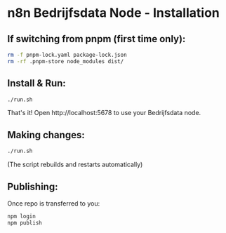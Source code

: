 # n8n Bedrijfsdata Node - Installation

## If switching from pnpm (first time only):
```bash
rm -f pnpm-lock.yaml package-lock.json
rm -rf .pnpm-store node_modules dist/
```

## Install & Run:
```bash
./run.sh
```

That's it! Open http://localhost:5678 to use your Bedrijfsdata node.

## Making changes:
```bash
./run.sh
```
(The script rebuilds and restarts automatically)

## Publishing:
Once repo is transferred to you:
```bash
npm login
npm publish
``` 